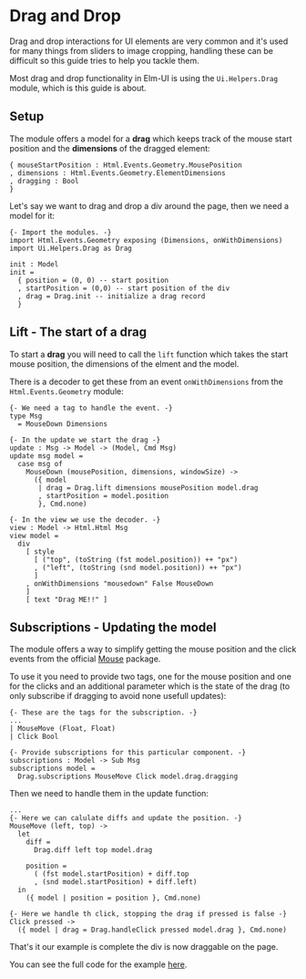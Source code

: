 # Drag and Drop
Drag and drop interactions for UI elements are very common and it's used for
many things from sliders to image cropping, handling these can be difficult so
this guide tries to help you tackle them.

Most drag and drop functionality in Elm-UI is using the `Ui.Helpers.Drag`
module, which is this guide is about.

## Setup
The module offers a model for a **drag** which keeps track of the mouse start
position and the **dimensions** of the dragged element:

```
{ mouseStartPosition : Html.Events.Geometry.MousePosition
, dimensions : Html.Events.Geometry.ElementDimensions
, dragging : Bool
}
```

Let's say we want to drag and drop a div around the page, then we need a model
for it:
```
{- Import the modules. -}
import Html.Events.Geometry exposing (Dimensions, onWithDimensions)
import Ui.Helpers.Drag as Drag

init : Model
init =
  { position = (0, 0) -- start position
  , startPosition = (0,0) -- start position of the div
  , drag = Drag.init -- initialize a drag record
  }
```

## Lift - The start of a drag
To start a **drag** you will need to call the `lift` function which takes the
start mouse position, the dimensions of the elment and the model.

There is a decoder to get these from an event `onWithDimensions` from the
`Html.Events.Geometry` module:
```
{- We need a tag to handle the event. -}
type Msg
  = MouseDown Dimensions

{- In the update we start the drag -}
update : Msg -> Model -> (Model, Cmd Msg)
update msg model =
  case msg of
    MouseDown (mousePosition, dimensions, windowSize) ->
      ({ model
       | drag = Drag.lift dimensions mousePosition model.drag
       , startPosition = model.position
       }, Cmd.none)

{- In the view we use the decoder. -}
view : Model -> Html.Html Msg
view model =
  div
    [ style
      [ ("top", (toString (fst model.position)) ++ "px")
      , ("left", (toString (snd model.position)) ++ "px")
      ]
    , onWithDimensions "mousedown" False MouseDown
    ]
    [ text "Drag ME!!" ]
```

## Subscriptions - Updating the model
The module offers a way to simplify getting the mouse position and the click
events from the official [Mouse](http://package.elm-lang.org/packages/elm-lang/mouse/latest) package.

To use it you need to provide two tags, one for the mouse position and one
for the clicks and an additional parameter which is the state of the drag
(to only subscribe if dragging to avoid none usefull updates):
```
{- These are the tags for the subscription. -}
...
| MouseMove (Float, Float)
| Click Bool

{- Provide subscriptions for this particular component. -}
subscriptions : Model -> Sub Msg
subscriptions model =
  Drag.subscriptions MouseMove Click model.drag.dragging
```

Then we need to handle them in the update function:
```
...
{- Here we can calulate diffs and update the position. -}
MouseMove (left, top) ->
  let
    diff =
      Drag.diff left top model.drag

    position =
      ( (fst model.startPosition) + diff.top
      , (snd model.startPosition) + diff.left)
  in
    ({ model | position = position }, Cmd.none)

{- Here we handle th click, stopping the drag if pressed is false -}
Click pressed ->
  ({ model | drag = Drag.handleClick pressed model.drag }, Cmd.none)
```

That's it our example is complete the div is now draggable on the page.

You can see the full code for the example [here](https://github.com/gdotdesign/elm-ui-examples/tree/master/drag-and-drop).
